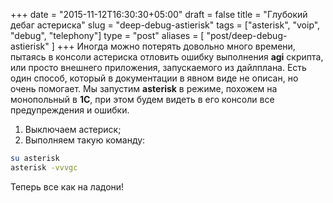 +++
date = "2015-11-12T16:30:30+05:00"
draft = false
title = "Глубокий дебаг астериска"
slug = "deep-debug-astierisk"
tags = ["asterisk", "voip", "debug", "telephony"]
type = "post"
aliases = [
	"post/deep-debug-astierisk"
]
+++
Иногда можно потерять довольно много времени, пытаясь в консоли астериска отловить ошибку выполнения **agi** скрипта, или просто внешнего приложения, запускаемого из дайлплана. Есть один способ, который в документации в явном виде не описан, но очень помогает. Мы запустим **asterisk** в режиме, похожем на монопольный в **1С**, при этом будем видеть в его консоли все предупреждения и ошибки.

<!--more-->

1. Выключаем астериск;
2. Выполняем такую команду:

```bash
su asterisk
asterisk -vvvgc
```

Теперь все как на ладони!